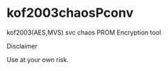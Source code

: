 # kof2003chaosPconv
kof2003(AES,MVS) svc chaos PROM Encryption tool

Disclaimer

Use at your own risk.
